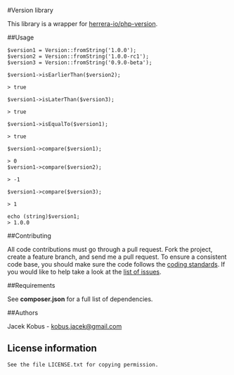 #Version library

This library is a wrapper for [herrera-io/php-version](https://github.com/herrera-io/php-version).

##Usage

    $version1 = Version::fromString('1.0.0');
    $version2 = Version::fromString('1.0.0-rc1');
    $version3 = Version::fromString('0.9.0-beta');

    $version1->isEarlierThan($version2);

    > true

    $version1->isLaterThan($version3);

    > true

    $version1->isEqualTo($version1);

    > true

    $version1->compare($version1);

    > 0
    $version1->compare($version2);

    > -1

    $version1->compare($version3);

    > 1

    echo (string)$version1;
    > 1.0.0

##Contributing

All code contributions must go through a pull request.
Fork the project, create a feature branch, and send me a pull request.
To ensure a consistent code base, you should make sure the code follows
the [coding standards](http://symfony.com/doc/2.0/contributing/code/standards.html).
If you would like to help take a look at the [list of issues](https://github.com/phpextra/event-manager/issues).

##Requirements

See **composer.json** for a full list of dependencies.

##Authors

Jacek Kobus - <kobus.jacek@gmail.com>

## License information

    See the file LICENSE.txt for copying permission.





